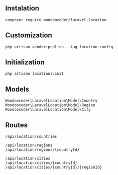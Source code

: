 
## Instalation

```
composer require woodoocoder/laravel-location
```

## Customization

```
php artisan vendor:publish --tag location-config
```

## Initialization 

```
php artisan locations:init
```

## Models 

```
Woodoocoder\LaravelLocation\Model\Country
Woodoocoder\LaravelLocation\Model\Region
Woodoocoder\LaravelLocation\Model\City
```

## Routes

```
/api/location/countries

/api/location/regions
/api/location/regions/{countryId}

/api/location/cities
/api/location/cities/{countryId}
/api/location/cities/{countryId}/{regionId}
```
